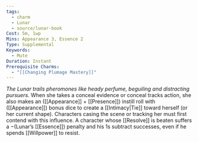 ```yaml
---
tags:
  - charm
  - Lunar
  - source/lunar-book
Cost: 5m, 1wp
Mins: Appearance 3, Essence 2
Type: Supplemental
Keywords:
  - Mute
Duration: Instant
Prerequisite Charms:
  - "[[Changing Plumage Mastery]]"
---
```

*The Lunar trails pheromones like heady perfume, beguiling and distracting pursuers.*
When she takes a conceal evidence or conceal tracks action, she also makes an ([[Appearance]] + [[Presence]]) instill roll with ([[Appearance]]) bonus dice to create a [[Intimacy|Tie]] toward herself (or her current shape). Characters casing the scene or tracking her must first contend with this influence. A character whose [[Resolve]] is beaten suffers a −(Lunar’s [[Essence]]) penalty and his 1s subtract successes, even if he spends [[Willpower]] to resist.